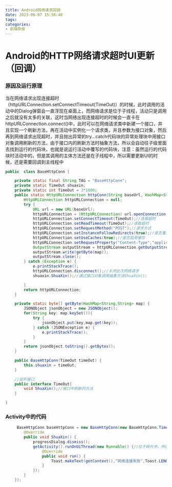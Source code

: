 ```yaml
---
title: Android网络请求回调
date: 2023-06-07 15:58:40
tags:
categories: 
- 前端杂烩
---
```

# Android的HTTP网络请求超时UI更新（回调）

###  原因及运行原理
当在网络请求出现连接超时（httpURLConnection.setConnectTimeout(TimeOut)）的时候，此时调用的活动中的Dialog弹窗会一直浮现在桌面上，而网络请求是位于子线程，活动只是调用之后就没有太多的关联，这时当网络出现连接超时的时候会一直卡在httpURLConnection.connect()中，此时可以在网络请求类中新建一个接口，并且实现一个刷新方法，再在活动中实例化一个请求类，并且参数为接口对象，然后再到网络请求出现超时，并且抛出异常的try...catch代码块的异常处理块中用接口对象调用刷新的方法，由于接口内的刷新方法时抽象方法，所以会自动往子级里面去找到运行的代码块，也就是说运行活动中覆写的代码块，注意：虽然运行的代码块时活动中的，但是其调用的主体方法还是在子线程中，所以需要更新UI的时候，还是需要回调到主线程中        

```java
public  class BaseHttpConn {

    private static final String TAG = "BaseHttpConn";
    private static TimeOut shuaxin;
    private static int TimeOut = 3*1000;
    public static HttpURLConnection httpConn(String baseUrl, HashMap<String, String> map) {
        HttpURLConnection httpURLConnection = null;
        try {
            URL url = new URL(baseUrl);
            httpURLConnection = (HttpURLConnection) url.openConnection();
            httpURLConnection.setConnectTimeout(TimeOut);//连接超时
            httpURLConnection.setReadTimeout(TimeOut);//读取超时
            httpURLConnection.setRequestMethod("POST");//请求方式
            httpURLConnection.setInstanceFollowRedirects(true);//是否重定向
            httpURLConnection.setUseCaches(true);//是否启用缓存
            httpURLConnection.setRequestProperty("Content-Type","application/json");//传入服务器的数据类型
            OutputStream outputStream = httpURLConnection.getOutputStream();
            outputStream.write(getByte(map));
            outputStream.close();
        } catch (Exception e) {
            e.printStackTrace();
            httpURLConnection.disconnect();//关闭此次网络请求
            shuaxin.ShuaXin();//通过接口对象调用抽象方法ShuaXin();

        }
        return httpURLConnection;
    }

    private static byte[] getByte(HashMap<String,String> map) {
        JSONObject jsonObject = new JSONObject();
        for(String key: map.keySet()){
            try {
                jsonObject.put(key,map.get(key));
            } catch (JSONException e) {
                e.printStackTrace();
            }
        }
        return jsonObject.toString().getBytes();
    }

    public BaseHttpConn(TimeOut timeOut) {
        this.shuaxin = timeOut;
    }

    //监听接口
    public interface TimeOut{
        void ShuaXin();//接口中刷新的方法
    }

}
```
### Activity中的代码
```java
     BaseHttpConn baseHttpConn = new BaseHttpConn(new BaseHttpConn.TimeOut() {
        @Override
        public void ShuaXin() {
            progressDialog.dismiss();
            getActivity().runOnUiThread(new Runnable() {//位于碎片中，所以需要通过getActivity()获取活动
                @Override
                public void run() {
                    Toast.makeText(getContext(),"网络连接失败",Toast.LENGTH_SHORT).show();
                }
            });
        }
    });
```
